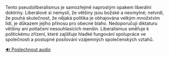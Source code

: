 
Tento pseudoliberalismus je samozřejmě naprostým opakem liberální doktríny. Liberálové si nemyslí, že většiny jsou božské a neomylné; netvrdí, že pouhá skutečnost, že nějaká politika je obhajována velkým množstvím lidí, je důkazem jejího přínosu pro obecné blaho. Nedoporučují diktaturu většiny ani potlačení nesouhlasících menšin. Liberalismus směřuje k politickému zřízení, které zajišťuje hladké fungování spolupráce ve společnosti a postupné posilování vzájemných společenských vztahů.

[🔊 Poslechnout audio](/data/7-paragraphs/audio/chapter_35/para_001-Tento-pseudoliberalismus-je-samozejm-naprostm-o.mp3)
